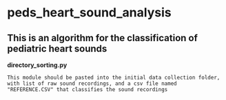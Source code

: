# peds_heart_sound_analysis

## This is an algorithm for the classification of pediatric heart sounds


**directory_sorting.py**
```
This module should be pasted into the initial data collection folder, with list of raw sound recordings, and a csv file named "REFERENCE.CSV" that classifies the sound recordings 
```
